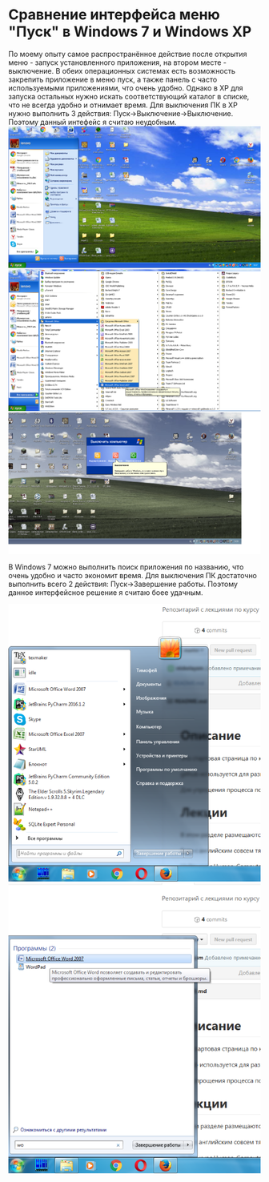 # Сравнение интерфейса меню "Пуск" в Windows 7 и Windows XP
По моему опыту самое распространённое действие после открытия меню - запуск установленного приложения, на втором месте - выключение.
В обеих операционных системах есть возможность закрепить приложение в меню пуск, а также панель с часто используемыми приложениями, что очень удобно. Однако в XP для запуска остальных нужно искать соответствующий каталог в списке, что не всегда удобно и отнимает время. Для выключения ПК в XP нужно выполнить 3 действия: Пуск->Выключение->Выключение. Поэтому данный интефейс я считаю неудобным.
![XP_1](./XP_1.bmp)
![XP_2](./XP_2.bmp)
![XP_3](./XP_3.bmp)

В Windows 7 можно выполнить поиск приложения по названию, что очень удобно и часто экономит время. Для выключения ПК достаточно выполнить всего 2 действия: Пуск->Завершение работы. Поэтому данное интерфейсное решение я считаю боее удачным.

![7_1](./7_1.png)
![7_2](./7_2.png)
